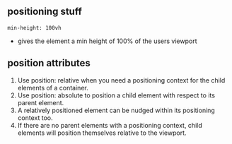 ## positioning stuff

`min-height: 100vh`

- gives the element a min height of 100% of the users viewport

## position attributes

1. Use position: relative when you need a positioning context for the child elements of a container.
2. Use position: absolute to position a child element with respect to its parent element.
3. A relatively positioned element can be nudged within its positioning context too.
4. If there are no parent elements with a positioning context, child elements will position themselves relative to the viewport.
